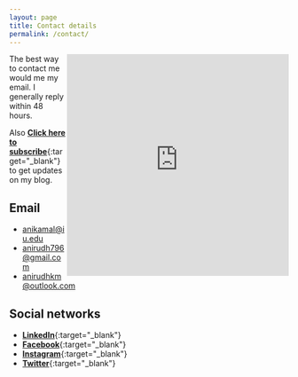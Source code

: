 ```yaml
---
layout: page
title: Contact details
permalink: /contact/
---
```


<iframe src="https://www.google.com/maps/embed?pb=!1m18!1m12!1m3!1d3093.092277662038!2d-86.49305428432142!3d39.172622879529335!2m3!1f0!2f0!3f0!3m2!1i1024!2i768!4f13.1!3m3!1m2!1s0x886c641af326e4ad%3A0x15696037346c0ac4!2s613+Woodbridge+Dr%2C+Bloomington%2C+IN+47408!5e0!3m2!1sen!2sus!4v1485278439411" width="400" height="400" align = "right" frameborder="0" style="border:0" allowfullscreen></iframe>

The best way to contact me would me my email. I generally reply within 48 hours.

Also [**Click here to subscribe**](https://goo.gl/forms/icZDG9v9eB4BwJlj2){:target="_blank"} to get updates on my blog.

## **Email**

* anikamal@iu.edu
* anirudh796@gmail.com
* anirudhkm@outlook.com

## **Social networks**

* [**LinkedIn**](https://www.linkedin.com/in/anirudhkm){:target="_blank"}  
* [**Facebook**](https://www.facebook.com/kmanirudh){:target="_blank"}    
* [**Instagram**](https://www.instagram.com/anirudhkm){:target="_blank"}    
* [**Twitter**](https://www.twitter.com/anirudhkm){:target="_blank"}  

